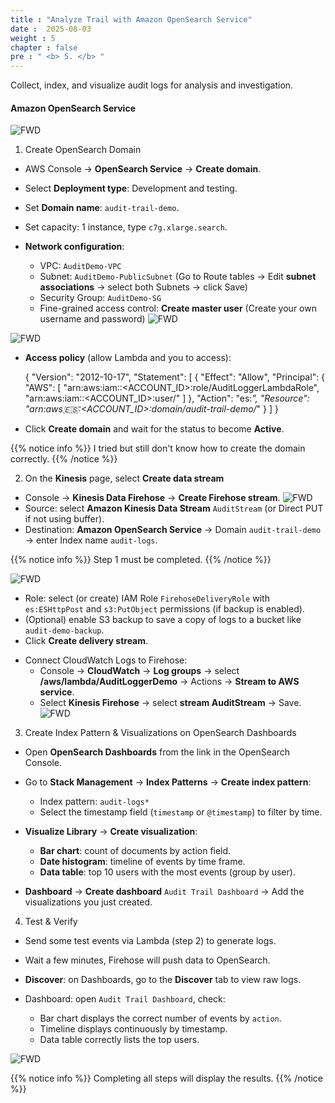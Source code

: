 ```yaml
---
title : "Analyze Trail with Amazon OpenSearch Service"
date :  2025-08-03 
weight : 5 
chapter : false
pre : " <b> 5. </b> "
---
```


Collect, index, and visualize audit logs for analysis and investigation.

#### Amazon OpenSearch Service
![FWD](/images/5.fwd/001.png)
1. Create OpenSearch Domain
- AWS Console → **OpenSearch Service** → **Create domain**.

- Select **Deployment type**: Development and testing.

- Set **Domain name**: `audit-trail-demo`.

- Set capacity: 1 instance, type `c7g.xlarge.search`.

- **Network configuration**:
  + VPC: `AuditDemo-VPC`
  + Subnet: `AuditDemo-PublicSubnet`
  (Go to Route tables -> Edit **subnet associations** -> select both Subnets -> click Save)
  + Security Group: `AuditDemo-SG`
  + Fine-grained access control: **Create master user** (Create your own username and password)
![FWD](/images/5.fwd/002.png)

![FWD](/images/5.fwd/003.png)
- **Access policy** (allow Lambda and you to access):

  {
  "Version": "2012-10-17",
  "Statement": [
    {
      "Effect": "Allow",
      "Principal": {
        "AWS": [
          "arn:aws:iam::<ACCOUNT_ID>:role/AuditLoggerLambdaRole",
          "arn:aws:iam::<ACCOUNT_ID>:user/<YourIAMUser>"
        ]
      },
      "Action": "es:*",
      "Resource": "arn:aws:es:<REGION>:<ACCOUNT_ID>:domain/audit-trail-demo/*"
    }
  ]
}

- Click **Create domain** and wait for the status to become **Active**.

{{% notice info %}}
I tried but still don't know how to create the domain correctly.
{{% /notice %}}

2. On the **Kinesis** page, select **Create data stream**

  + Console → **Kinesis Data Firehose** → **Create Firehose stream**.
![FWD](/images/5.fwd/004.png)
  + Source: select **Amazon Kinesis Data Stream** `AuditStream` (or Direct PUT if not using buffer).
  + Destination: **Amazon OpenSearch Service** → Domain `audit-trail-demo` → enter Index name `audit-logs`.

{{% notice info %}}
Step 1 must be completed.
{{% /notice %}}

![FWD](/images/5.fwd/005.png)

  + Role: select (or create) IAM Role `FirehoseDeliveryRole` with `es:ESHttpPost` and `s3:PutObject` permissions (if backup is enabled).
  + (Optional) enable S3 backup to save a copy of logs to a bucket like `audit-demo-backup`.
  + Click **Create delivery stream**.
- Connect CloudWatch Logs to Firehose:
  + Console → **CloudWatch** → **Log groups** → select **/aws/lambda/AuditLoggerDemo** → Actions → **Stream to AWS service**.
  + Select **Kinesis Firehose** → select **stream AuditStream** → Save.
![FWD](/images/5.fwd/006.png)

3. Create Index Pattern & Visualizations on OpenSearch Dashboards

- Open **OpenSearch Dashboards** from the link in the OpenSearch Console.

- Go to **Stack Management** → **Index Patterns** → **Create index pattern**:

  + Index pattern: `audit-logs*`
  + Select the timestamp field (`timestamp` or `@timestamp`) to filter by time.

- **Visualize Library** → **Create visualization**:

  + **Bar chart**: count of documents by action field.
  + **Date histogram**: timeline of events by time frame.
  + **Data table**: top 10 users with the most events (group by user).

- **Dashboard** → **Create dashboard** `Audit Trail Dashboard` → Add the visualizations you just created.
 

4. Test & Verify

- Send some test events via Lambda (step 2) to generate logs.

- Wait a few minutes, Firehose will push data to OpenSearch.

- **Discover**: on Dashboards, go to the **Discover** tab to view raw logs.

- Dashboard: open `Audit Trail Dashboard`, check:
  + Bar chart displays the correct number of events by `action`.
  + Timeline displays continuously by timestamp.
  + Data table correctly lists the top users.

![FWD](/images/5.fwd/007.png)

{{% notice info %}}
Completing all steps will display the results.
{{% /notice %}}